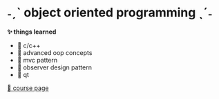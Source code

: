 # ˗ˏˋ object oriented programming ˎˊ˗

<p><b>✨ things learned</b><p>
 <ul>
   <li>🌸 c/c++</li>
   <li>🌸 advanced oop concepts</li>
   <li>🌸 mvc pattern</li>
   <li>🌸 observer design pattern</li>
   <li>🌸 qt</li>
 </ul>

<a href="https://arthur486.wordpress.com/teaching/">📌 course page</a>
